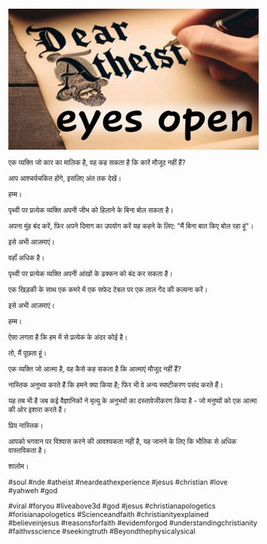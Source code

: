 ![Video cover image](../cover.jpg "cover photo")

एक व्यक्ति जो कार का मालिक है, वह कह सकता है कि कारें मौजूद नहीं हैं?

आप आश्चर्यचकित होंगे, इसलिए अंत तक देखें।

हम्म।

पृथ्वी पर प्रत्येक व्यक्ति अपनी जीभ को हिलाने के बिना बोल सकता है।

अपना मुंह बंद करें, फिर अपने दिमाग का उपयोग करें यह कहने के लिए: "मैं बिना बात किए बोल रहा हूं"।

इसे अभी आज़माएं।

वहाँ अधिक है।

पृथ्वी पर प्रत्येक व्यक्ति अपनी आंखों के ढक्कन को बंद कर सकता है।

एक खिड़की के साथ एक कमरे में एक सफेद टेबल पर एक लाल गेंद की कल्पना करें।

इसे अभी आज़माएं।

हम्म।

ऐसा लगता है कि हम में से प्रत्येक के अंदर कोई है।

तो, मैं पूछता हूं।

एक व्यक्ति जो आत्मा है, वह कैसे कह सकता है कि आत्माएं मौजूद नहीं हैं?

नास्तिक अनुभव करते हैं कि हमने क्या किया है; फिर भी वे अन्य स्पष्टीकरण पसंद करते हैं।

यह तब भी है जब कई वैज्ञानिकों ने मृत्यु के अनुभवों का दस्तावेजीकरण किया है - जो मनुष्यों को एक आत्मा की ओर इशारा करते हैं।

प्रिय नास्तिक।

आपको भगवान पर विश्वास करने की आवश्यकता नहीं है, यह जानने के लिए कि भौतिक से अधिक वास्तविकता है।

शालोम।

#soul #nde #atheist #neardeathexperience #jesus #christian #love #yahweh #god

#viral #foryou #liveabove3d #god #jesus #christianapologetics #forisianapologetics #Scienceandfaith #christianityexplained #believeinjesus #reasonsforfaith #evidemforgod #understandingchristianity #faithvsscience #seekingtruth #Beyondthephysicalysical